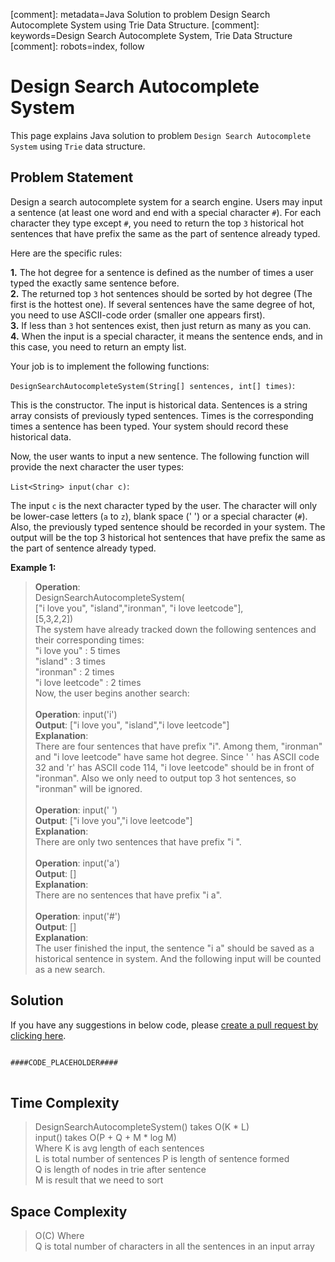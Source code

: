 [comment]: metadata=Java Solution to problem Design Search Autocomplete System using Trie Data Structure.
[comment]: keywords=Design Search Autocomplete System, Trie Data Structure
[comment]: robots=index, follow


<h1>Design Search Autocomplete System</h1>
<p>
This page explains Java solution to problem <code class="inline">Design Search Autocomplete System</code> using <code class="inline">Trie</code> data structure.
</p>


<h2 class="heading">Problem Statement</h2>
<p>
Design a search autocomplete system for a search engine. Users may input a sentence (at least one word and end with a special character <code class="inline">#</code>). For each character they type except <code class="inline">#</code>, you need to return the top <code class="inline">3</code> historical hot sentences that have prefix the same as the part of sentence already typed. 
</p>
<p>
Here are the specific rules:
</p>
<p>
<b>1.</b> The hot degree for a sentence is defined as the number of times a user typed the exactly same sentence before. <br />
<b>2.</b> The returned top <code class="inline">3</code> hot sentences should be sorted by hot degree (The first is the hottest one). If several sentences have the same degree of hot, you need to use ASCII-code order (smaller one appears first). <br />
<b>3.</b> If less than <code class="inline">3</code> hot sentences exist, then just return as many as you can. <br />
<b>4.</b> When the input is a special character, it means the sentence ends, and in this case, you need to return an empty list. <br />
</p>
<p>Your job is to implement the following functions:</p>
<p>
<code class="inline">DesignSearchAutocompleteSystem(String[] sentences, int[] times)</code>:
</p>
<p>
This is the constructor. The input is historical data. Sentences is a string array consists of previously typed sentences. Times is the corresponding times a sentence has been typed. Your system should record these historical data.
</p>
<p>
Now, the user wants to input a new sentence. The following function will provide the next character the user types:
</p>
<p>
<code class="inline">List&lt;String&gt; input(char c)</code>:
</p>
<p>
The input <code class="inline">c</code> is the next character typed by the user. The character will only be lower-case letters (<code class="inline">a</code> to <code class="inline">z</code>), blank space (' ') or a special character (<code class="inline">#</code>). Also, the previously typed sentence should be recorded in your system. The output will be the top 3 historical hot sentences that have prefix the same as the part of sentence already typed.
</p>


<b>Example 1:</b>
<blockquote>
<p>
<b>Operation</b>:<br />
DesignSearchAutocompleteSystem(<br />
["i love you", "island","ironman", "i love leetcode"], <br />
[5,3,2,2]) <br />
The system have already tracked down the following sentences and their corresponding times:<br />
"i love you" : 5 times<br />
"island" : 3 times<br />
"ironman" : 2 times<br />
"i love leetcode" : 2 times<br />
Now, the user begins another search:<br />
<br />
<b>Operation</b>: input('i') <br/>
<b>Output</b>: ["i love you", "island","i love leetcode"]<br/>
<b>Explanation</b>:<br/>
There are four sentences that have prefix "i". Among them, "ironman" and "i love leetcode" have same hot degree. Since ' ' has ASCII code 32 and 'r' has ASCII code 114, "i love leetcode" should be in front of "ironman". Also we only need to output top 3 hot sentences, so "ironman" will be ignored.<br/>
<br />
<b>Operation</b>: input(' ')<br />
<b>Output</b>: ["i love you","i love leetcode"]<br />
<b>Explanation</b>:<br />
There are only two sentences that have prefix "i ".<br />
<br />
<b>Operation</b>: input('a')<br />
<b>Output</b>: []<br />
<b>Explanation</b>:<br />
There are no sentences that have prefix "i a".<br />
<br />
<b>Operation</b>: input('#')<br />
<b>Output</b>: []<br />
<b>Explanation</b>:<br />
The user finished the input, the sentence "i a" should be saved as a historical sentence in system. And the following input will be counted as a new search.<br />
</p>
</blockquote>


<h2 class="heading">Solution</h2>
If you have any suggestions in below code, please <a href="####LINK_PLACEHOLDER####" target="_blank" rel="noopener noreferrer" class="absolute">create a pull request by clicking here</a>.
<pre>
<code class="language-java">
####CODE_PLACEHOLDER####
</code>
</pre>


<h2 class="heading">Time Complexity</h2>
<blockquote>
<p>
DesignSearchAutocompleteSystem() takes O(K * L) <br/>
input() takes O(P + Q + M * log M) <br /> Where 
K is avg length of each sentences <br />
L is total number of sentences
P is length of sentence formed <br />
Q is length of nodes in trie after sentence <br />
M is result that we need to sort <br />
</p>
</blockquote>


<h2 class="heading">Space Complexity</h2>
<blockquote>
<p>
O(C) Where <br />
Q is total number of characters in all the sentences in an input array
</p>
</blockquote>